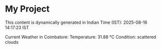 # My Project

This content is dynamically generated in Indian Time (IST): 2025-08-16 14:17:23 IST


Current Weather in Coimbatore:
Temperature: 31.88 °C
Condition: scattered clouds
